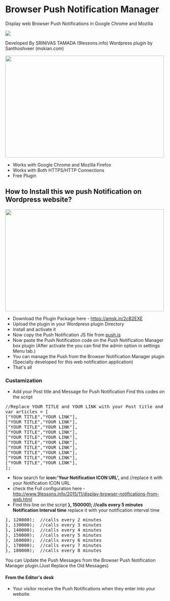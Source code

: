 # Browser Push Notification Manager
Display web Browser Push Notifications in Google Chrome and Mozilla

<img src="https://raw.githubusercontent.com/mskian/Browser-Push-Notification-Manager/master/web3.jpg"/>

Developed By SRINIVAS TAMADA (9lessons.info)
Wordpress plugin by Santhoshveer (mskian.com)


<img src="https://raw.githubusercontent.com/mskian/Browser-Push-Notification-Manager/master/web1.jpg" height="320" width="500"/>

- Works with Google Chrome and Mozilla Firefox
- Works with Both HTTPS/HTTP Connections
- Free Plugin 

<h2>How to Install this we push Notification on Wordpress website?</h2>

<img src="https://raw.githubusercontent.com/mskian/Browser-Push-Notification-Manager/master/web2.jpg" height="320" width="500"/>


- Download the Plugin Package here - https://amsk.in/2cB2EXE
- Upload the plugin in your Wordpress plugin Directory
- Install and activate it
- Now copy the Push Notification JS file from <a href="https://raw.githubusercontent.com/mskian/Browser-Push-Notification-Manager/master/push.js">push.js</a>
- Now paste the Push Notification code on the Push Notification Manager box plugin (After activate the you can find the admin option in settings Menu tab.)
- You can manage the Push from the Browser Notification Manager plugin (Specially developed for this web notification application)
- That's all

<h3>Custamization</h3>

- Add your Post title and Message for Push Notification Find this codes on the script
 <pre>//Replace YOUR TITLE and YOUR LINK with your Post title and post link
var articles = [
["YOUR TITLE","YOUR LINK"], 
["YOUR TITLE","YOUR LINK"],
["YOUR TITLE","YOUR LINK"],
["YOUR TITLE","YOUR LINK"],
["YOUR TITLE","YOUR LINK"],
["YOUR TITLE","YOUR LINK"],
["YOUR TITLE","YOUR LINK"],
["YOUR TITLE","YOUR LINK"],
["YOUR TITLE","YOUR LINK"],
["YOUR TITLE","YOUR LINK"],
];</pre>

- Now search for <b>icon:'Your Notification ICON URL',</b> and  //replace it with your Notification ICON URL
- check the Full configuration here  - http://www.9lessons.info/2015/11/display-browser-notifications-from-web.html
- Find this line on the script <b>}, 150000);  //calls every 5 minutes  Notification Interval time</b> replace it with your notification interval time

<pre>
}, 120000);  //calls every 2 minutes 
}, 130000);  //calls every 3 minutes 
}, 140000);  //calls every 4 minutes 
}, 150000);  //calls every 5 minutes
}, 160000);  //calls every 6 minutes 
}, 170000);  //calls every 7 minutes 
}, 180000);  //calls every 8 minutes 
</pre>

You can Update the Push Messages from the Browser Push Notification Manager plugin.(Just Replace the Old Messages)

<h4>From the Editor's desk</h4>

- Your visitor receive the Push Notifications when they enter into your website.
